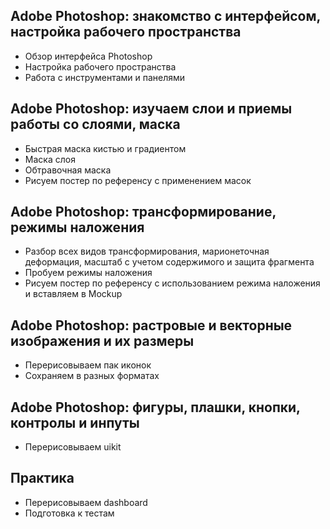 ## Adobe Photoshop: знакомство с интерфейсом, настройка рабочего пространства

- Обзор интерфейса Photoshop
- Настройка рабочего пространства
- Работа с инструментами и панелями



## Adobe Photoshop: изучаем слои и приемы работы со слоями,  маска

- Быстрая маска кистью и градиентом
- Маска слоя
- Обтравочная маска
- Рисуем постер по референсу с применением масок



## Adobe Photoshop: трансформирование, режимы наложения

- Разбор всех видов трансформирования, марионеточная деформация, масштаб с учетом содержимого и защита фрагмента
- Пробуем режимы наложения
- Рисуем постер по референсу с использованием режима наложения и вставляем в Мockup



## Adobe Photoshop: растровые и векторные изображения и их размеры

- Перерисовываем пак иконок
- Сохраняем в разных форматах



## Adobe Photoshop: фигуры, плашки, кнопки, контролы и инпуты

- Перерисовываем uikit



## Практика

- Перерисовываем dashboard
- Подготовка к тестам

